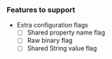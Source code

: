 ### Features to support

* Extra configuration flags
    * [ ] Shared property name flag
    * [ ] Raw binary flag
    * [ ] Shared String value flag
